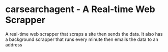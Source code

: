 # carsearchagent - A Real-time Web Scrapper

A real-time web scrapper that scraps a site then sends the data. It also has a background scrapper that runs every minute then emails the data to an address
